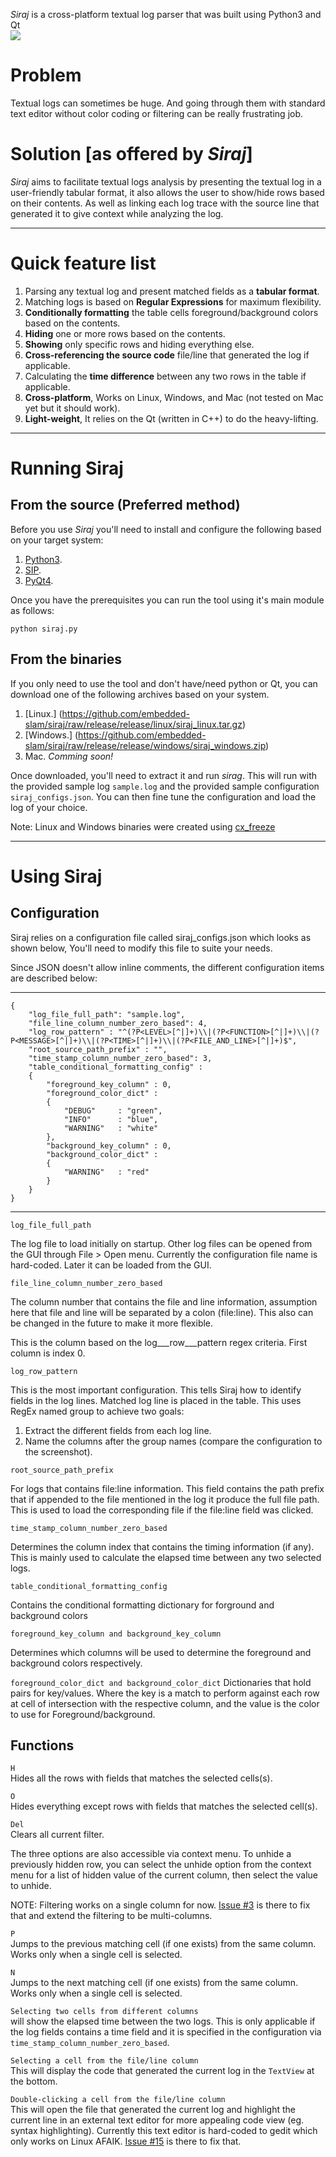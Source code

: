 *Siraj* is a cross-platform textual log parser that was built using Python3 and Qt  
![](https://github.com/embedded-slam/siraj/blob/master/siraj_screenshot.png)


# Problem
Textual logs can sometimes be huge. And going through them with standard text 
editor without color coding or filtering can be really frustrating job.

# Solution [as offered by *Siraj*]
*Siraj*  aims to facilitate textual logs analysis by presenting the textual
log in a user-friendly tabular format, it also allows the user to show/hide rows 
based on their contents. As well as linking each log trace with the source line
that generated it to give context while analyzing the log.

------------------------------------------------------------

# Quick feature list
1.  Parsing any textual log and present matched fields as a **tabular format**.
2.  Matching logs is based on **Regular Expressions** for maximum flexibility.
3.  **Conditionally formatting** the table cells foreground/background colors based on the contents.
4.	**Hiding** one or more rows based on the contents.
5.	**Showing** only specific rows and hiding everything else.
6.  **Cross-referencing the source code** file/line that generated the log if applicable.
7.	Calculating the **time difference** between any two rows in the table if applicable.
8.  **Cross-platform**, Works on Linux, Windows, and Mac (not tested on Mac yet but it should work).
9.  **Light-weight**, It relies on the Qt (written in C++) to do the heavy-lifting.


------------------------------------------------------------

# Running Siraj
## From the source (Preferred method)

Before you use *Siraj* you'll need to install and configure the following based
on your target system:

1.  [Python3](https://www.python.org/downloads/). 
2.  [SIP](http://www.riverbankcomputing.com/software/sip/download).
3.  [PyQt4](http://www.riverbankcomputing.com/software/pyqt/download).

Once you have the prerequisites you can run the tool using it's main module as
follows:

`python siraj.py` 

## From the binaries
If you only need to use the tool and don't have/need python or Qt, you can 
download one of the following archives based on your system. 
                 
1.	[Linux.]  	(https://github.com/embedded-slam/siraj/raw/release/release/linux/siraj_linux.tar.gz)
2. 	[Windows.]	(https://github.com/embedded-slam/siraj/raw/release/release/windows/siraj_windows.zip) 
3.	Mac.  _Comming soon!_  

Once downloaded, you'll need to extract it and run *sirag*. This will run with 
the provided sample log `sample.log` and the provided sample configuration 
`siraj_configs.json`. You can then fine tune the configuration and load the 
log of your choice.

Note:
Linux and Windows binaries were created using [cx_freeze](http://cx-freeze.sourceforge.net/ "cx_freeze") 

------------------------------------------------------------

# Using Siraj
## Configuration
Siraj relies on a configuration file called siraj_configs.json which looks as shown below, You'll need to modify this file to suite your needs.

Since JSON doesn't allow inline comments, the different configuration items are described below:

------------------------------------------------------------
	{
		"log_file_full_path": "sample.log", 
		"file_line_column_number_zero_based": 4,
		"log_row_pattern" : "^(?P<LEVEL>[^|]+)\\|(?P<FUNCTION>[^|]+)\\|(?P<MESSAGE>[^|]+)\\|(?P<TIME>[^|]+)\\|(?P<FILE_AND_LINE>[^|]+)$",
		"root_source_path_prefix" : "",
		"time_stamp_column_number_zero_based": 3,
		"table_conditional_formatting_config" : 
		{
			"foreground_key_column" : 0,
			"foreground_color_dict" : 
			{
				"DEBUG" 	: "green",
				"INFO" 		: "blue",
				"WARNING" 	: "white"
			},
			"background_key_column" : 0,
			"background_color_dict" : 
			{
			    "WARNING" 	: "red"
			}		
		}
	}
------------------------------------------------------------


`log_file_full_path`

The log file to load initially on startup. Other log files can be opened from the GUI through File > Open menu. Currently the configuration file name is hard-coded. Later it can be loaded from the GUI.

`file_line_column_number_zero_based`

The column number that contains the file and line information, assumption here that
file and line will be separated by a colon (file:line). This also can be changed in the future to make it more flexible.

This is the column based on the log___row___pattern regex criteria. First column is index 0.

`log_row_pattern`

This is the most important configuration. This tells Siraj how to identify fields in the log lines. Matched log line is placed in the table. This uses RegEx named group to achieve two goals:

1.	Extract the different fields from each log line.
2.	Name the columns after the group names (compare the configuration to the screenshot).

`root_source_path_prefix`

For logs that contains file:line information. This field contains the path prefix that if appended to the file mentioned in the log it produce the full file path. This is used to load the corresponding file if the file:line field was clicked.

`time_stamp_column_number_zero_based`
 
Determines the column index that contains the timing information (if any). This is mainly used to calculate the elapsed time between any two selected logs.

`table_conditional_formatting_config`

Contains the conditional formatting dictionary for forground and background colors

`foreground_key_column and background_key_column`

Determines which columns will be used to determine the foreground and background colors respectively.

`foreground_color_dict and background_color_dict`
Dictionaries that hold pairs for key/values. Where the key is a match to perform against each row at cell of intersection with the respective column, and the value is the color to use for Foreground/background.

## Functions


`H`  
Hides all the rows with fields that matches the selected cells(s).  

`O`  
Hides everything except rows with fields that matches the selected cell(s).  

`Del`  
Clears all current filter.  

The three options are also accessible via context menu. To unhide a previously hidden row, you can select the unhide option from the context menu for a list of hidden value of the current column, then select the value to unhide.  

NOTE: Filtering works on a single column for now. [Issue #3](https://github.com/embedded-slam/siraj/issues/3 "Issue #3") is there to fix that and extend the filtering to be multi-columns.  

`P`  
Jumps to the previous matching cell (if one exists) from the same column. Works only when a single cell is selected.  

`N`  
Jumps to the next matching cell (if one exists) from the same column. Works only when a single cell is selected.  

`Selecting two cells from different columns`  
will show the elapsed time between the two logs. This is only applicable if the log fields contains a time field and it is specified in the configuration via `time_stamp_column_number_zero_based`.  

`Selecting a cell from the file/line column`  
This will display the code that generated the current log in the `TextView` at the bottom.  

`Double-clicking a cell from the file/line column`  
This will open the file that generated the current log and highlight the current line in an external text editor for more appealing code view (eg. syntax highlighting). Currently this text editor is hard-coded to gedit which only works on Linux AFAIK. [Issue #15](https://github.com/embedded-slam/siraj/issues/15 "Issue #15") is there to fix that.  
